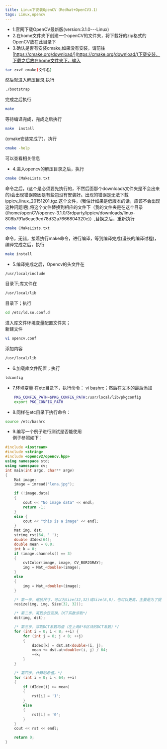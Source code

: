 ```yaml
---
title: Linux下安装OpenCV（Redhat+OpenCV3.1）
tags: Linux,opencv
---
```


- 1.官网下载OpenCV最新版(version:3.1.0---Linux)
- 2.在home文件夹下创建一个openCV的文件夹，将下载好的zip格式的OpenCV放在此目录下  
- 3.确认是否有安装cmake,如果没有安装，请前往[https://cmake.org/download/](https://cmake.org/download/)下载安装，下载之后放在home文件夹下，输入
<!-- more -->
``` bash
tar zxvf cmake(文件名)
```
然后就进入解压目录,执行
```bash
./bootstrap 
```
完成之后执行
```bash
make
```
等待编译完成，完成之后执行
```bash
make  install
```
(cmake安装完成了)，执行
```bash
cmake -help
```
可以查看相关信息
- 4.进入opencv的解压目录之后，执行
```bash
cmake CMakeLists.txt
```
命令之后，(这个是必须要先执行的，不然后面那个downloads文件夹是不会出来的)会出现错误原因是有些包没有安装好。出现的错误是无法下载ippicv_linux_20151201.tgz.这个文件，(我估计如果是低版本的话，应该不会出现这种问题吧),将这个文件替换到相应的文件下（我的文件夹是在这个目录(/home/openCV/opencv-3.1.0/3rdparty/ippicv/downloads/linux-808b791a6eac9ed78d32a7666804320e)）,替换之后，重新执行
```bash
cmake CMakeLists.txt
```
命令，无错，接着执行make命令，进行编译，等到编译完成(漫长的编译过程)，编译完成之后，执行
```bash
make install
```
- 5.编译完成之后，Opencv的头文件在
```bash
/usr/local/include
```
目录下;库文件在
```bash
/usr/local/lib
```
目录下；执行
```bash
cd /etc/ld.so.conf.d
```
进入库文件环境变量配置文件夹；<br/>
新建文件
```bash
vi opencv.conf
```
添加内容
```bash
/usr/local/lib
```
- 6.加载库文件配置；执行
```bash
ldconfig
```
- 7.环境变量 在etc目录下，执行命令： vi bashrc；然后在文本的最后添加
``` bash
    PKG_CONFIG_PATH=$PKG_CONFIG_PATH:/usr/local/lib/pkgconfig
    export PKG_CONFIG_PATH
```
- 8.同样在etc目录下执行命令：
```bash
source /etc/bashrc
```
- 9.编写一个例子进行测试是否能使用<br/>
例子参照如下：

```C++
#include <iostream>
#include <string>
#include <opencv2/opencv.hpp>
using namespace std;
using namespace cv;
int main(int argc, char** argv)
{
	Mat image;
	image = imread("lena.jpg");

	if (!image.data)
	{
		cout << "No image data" << endl;
		return -1;
	}
	else {
		cout << "this is a image" << endl;
	}
	Mat img, dst;
	string rst(64, ' ');
	double dIdex[64];
	double mean = 0.0;
	int k = 0;
	if (image.channels() == 3)
	{
		cvtColor(image, image, CV_BGR2GRAY);
		img = Mat_<double>(image);
	}
	else
	{
		img = Mat_<double>(image);
	}

	/* 第一步，缩放尺寸，可以为Size(32,32)或Size(8,8)，也可以更高，主要是为了提高计算效率CV_BGR2GRAY*/
	resize(img, img, Size(32, 32));

	/* 第二步，离散余弦变换，DCT系数求取*/
	dct(img, dst);

	/* 第三步，求取DCT系数均值（左上角8*8区块的DCT系数）*/
	for (int i = 0; i < 8; ++i) {
		for (int j = 0; j < 8; ++j)
		{
			dIdex[k] = dst.at<double>(i, j);
			mean += dst.at<double>(i, j) / 64;
			++k;
		}
	}

	/* 第四步，计算哈希值。*/
	for (int i = 0; i < 64; ++i)
	{
		if (dIdex[i] >= mean)
		{
			rst[i] = '1';
		}
		else
		{
			rst[i] = '0';
		}
	}
	cout << rst << endl;

	return 0;
}


```

